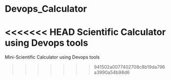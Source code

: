 # Devops_Calculator
<<<<<<< HEAD
Scientific Calculator using Devops tools 
=======
Mini-Scientific Calculator using Devops tools 
>>>>>>> 941502a0077402708c8b19da796a3990a54b98d6
